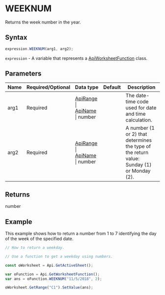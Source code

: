 # WEEKNUM

Returns the week number in the year.

## Syntax

```javascript
expression.WEEKNUM(arg1, arg2);
```

`expression` - A variable that represents a [ApiWorksheetFunction](../ApiWorksheetFunction.md) class.

## Parameters

| **Name** | **Required/Optional** | **Data type** | **Default** | **Description** |
| ------------- | ------------- | ------------- | ------------- | ------------- |
| arg1 | Required | [ApiRange](../../ApiRange/ApiRange.md) \| [ApiName](../../ApiName/ApiName.md) \| number |  | The date-time code used for date and time calculation. |
| arg2 | Required | [ApiRange](../../ApiRange/ApiRange.md) \| [ApiName](../../ApiName/ApiName.md) \| number |  | A number (1 or 2) that determines the type of the return value: Sunday (1) or Monday (2). |

## Returns

number

## Example

This example shows how to return a number from 1 to 7 identifying the day of the week of the specified date.

```javascript editor-xlsx
// How to return a weekday.

// Use a function to get a weekday using numbers.

const oWorksheet = Api.GetActiveSheet();

var oFunction = Api.GetWorksheetFunction();
var ans = oFunction.WEEKNUM("11/5/2018", 2); 

oWorksheet.GetRange("C1").SetValue(ans);

```
